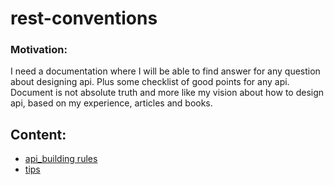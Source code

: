 # rest-conventions

### Motivation: 
I need a documentation where I will be able to find answer for any question about designing api. Plus some checklist of good points for any api. Document is not absolute truth and more like my vision about how to design api, based on my experience, articles and books.

## Content:

* [api_building rules](https://github.com/IgorPerikov/rest-conventions/blob/master/rules.md)
* [tips](https://github.com/IgorPerikov/rest-conventions/blob/master/tips.md)
